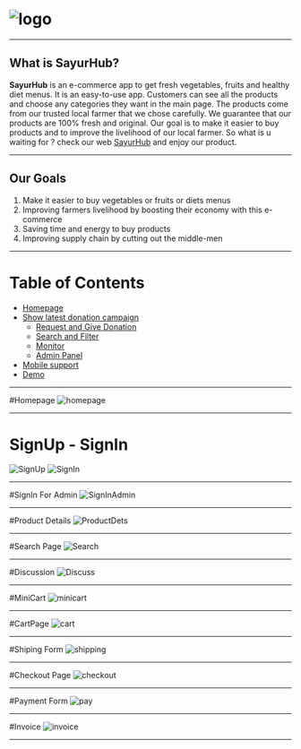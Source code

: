 # ![logo](https://i.imgur.com/3fQVK9H.png)

---

## What is SayurHub?

**SayurHub** is an e-commerce app to get fresh vegetables, fruits and healthy diet menus. It is an easy-to-use app. Customers can see all the products and choose any categories they want in the main page. The products come from our trusted local farmer that we chose carefully. We guarantee that our products are 100% fresh and original. Our goal is to make it easier to buy products and to improve the livelihood of our local farmer.
So what is u waiting for ? check our web [SayurHub](https://staging-sayurhub.herokuapp.com/) and enjoy our product.

---

## Our Goals

1.  Make it easier to buy vegetables or fruits or diets menus
2.  Improving farmers livelihood by boosting their economy with this
    e-commerce
3.  Saving time and energy to buy products
4.  Improving supply chain by cutting out the middle-men

---

# Table of Contents

- [Homepage](#Homepage)
- [Show latest donation campaign](#Show-latest-donation-campaign)
  - [Request and Give Donation](#Request-and-Give-Donation)
  - [Search and Filter](#Search-and-Filter)
  - [Monitor](#Monitor)
  - [Admin Panel](#Admin-Panel)
- [Mobile support](#Mobile-support)
- [Demo](#Demo)

---

#Homepage
![homepage](https://i.imgur.com/5cLDBWR.png)

---

# SignUp - SignIn

![SignUp](https://i.imgur.com/QzTmPyo.png)
![SignIn](https://i.imgur.com/9jeZSF3.png%22SignIn%22)

---

#SignIn For Admin
![SignInAdmin](https://i.imgur.com/ICc9lXh.png)

---

#Product Details
![ProductDets](https://i.imgur.com/QJ5yP4y.png)

---

#Search Page
![Search](https://i.imgur.com/fmHYxe4.png)

---

#Discussion
![Discuss](https://i.imgur.com/1J25Tte.png)

---

#MiniCart
![minicart](https://i.imgur.com/aLF5B7F.png)

---

#CartPage
![cart](https://i.imgur.com/MwtvuT6.png)

---

#Shiping Form
![shipping](https://i.imgur.com/6v9MCe9.png)

---

#Checkout Page
![checkout](https://i.imgur.com/wWJ5aRc.png)

---

#Payment Form
![pay](https://i.imgur.com/Bl5fPQ0.png)

---

#Invoice
![invoice](https://i.imgur.com/sEDOvJz.png)

---
